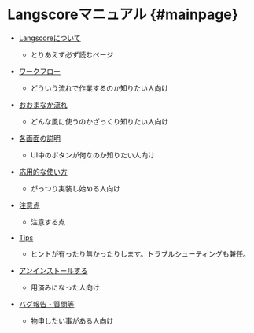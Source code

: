 # Langscoreマニュアル    {#mainpage}

* [Langscoreについて](#about)
  - とりあえず必ず読むページ

* [ワークフロー](#workflow)
  - どういう流れで作業するのか知りたい人向け

* [おおまなか流れ](#basic_usage)
  - どんな風に使うのかざっくり知りたい人向け
  
* [各画面の説明](#screen_description)
  - UI中のボタンが何なのか知りたい人向け

* [応用的な使い方](#usage_advance)
  - がっつり実装し始める人向け

* [注意点](#points_to_note)
  - 注意する点

* [Tips](#tips)
  - ヒントが有ったり無かったりします。トラブルシューティングも兼任。

* [アンインストールする](#uninstall)
  - 用済みになった人向け

* [バグ報告・質問等](#information)
  - 物申したい事がある人向け